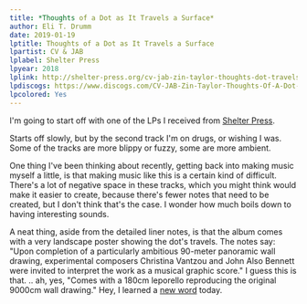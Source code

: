 ```yaml
---
title: *Thoughts of a Dot as It Travels a Surface*
author: Eli T. Drumm
date: 2019-01-19
lptitle: Thoughts of a Dot as It Travels a Surface
lpartist: CV & JAB
lplabel: Shelter Press
lpyear: 2018
lplink: http://shelter-press.org/cv-jab-zin-taylor-thoughts-dot-travels-surface/
lpdiscogs: https://www.discogs.com/CV-JAB-Zin-Taylor-Thoughts-Of-A-Dot-As-It-Travels-A-Surface/release/11605921
lpcolored: Yes
---
```


<!-- ## ** -->
<!-- ## CV & JAB -->
<!-- ## Shelter Press -->
<!-- ## 2018 -->
<!-- #### [link](http://shelter-press.org/cv-jab-zin-taylor-thoughts-dot-travels-surface/) -->
<!-- #### [discogs](https://www.discogs.com/CV-JAB-Zin-Taylor-Thoughts-Of-A-Dot-As-It-Travels-A-Surface/release/11605921) -->


I'm going to start off with one of the LPs I received from [Shelter Press](http://shelter-press.org/).

Starts off slowly, but by the second track I'm on drugs, or wishing I was. Some of the tracks are more blippy or fuzzy, some are more ambient.

One thing I've been thinking about recently, getting back into making music myself a little, is that making music like this is a certain kind of difficult.
There's a lot of negative space in these tracks, which you might think would make it easier to create, because there's fewer notes that need to be created,
but I don't think that's the case. I wonder how much boils down to having interesting sounds.

A neat thing, aside from the detailed liner notes, is that the album comes with a very landscape poster showing the dot's travels. The notes say:
"Upon completion of a particularly ambitious 90-meter panoramic wall drawing, experimental composers Christina Vantzou and John Also Bennett were invited to interpret the work as a musical graphic score."
I guess this is that. .. ah, yes, "Comes with a 180cm leporello reproducing the original 9000cm wall drawing."
Hey, I learned a [new word](https://en.wikipedia.org/wiki/Leporello) today.
